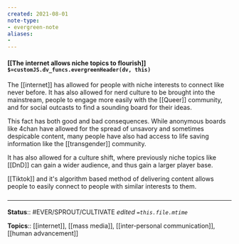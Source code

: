 ```yaml
---
created: 2021-08-01
note-type: 
- evergreen-note
aliases:
- 
---
```


#### [[The internet allows niche topics to flourish]] `$=customJS.dv_funcs.evergreenHeader(dv, this)`
The [[internet]] has allowed for people with niche interests to connect like never before. It has also allowed for nerd culture to be brought into the mainstream, people to engage more easily with the [[Queer]] community, and for social outcasts to find a sounding board for their ideas. 

This fact has both good and bad consequences. While anonymous boards like 4chan have allowed for the spread of unsavory and sometimes despicable content, many people have also had access to life saving information like the [[transgender]] community. 

It has also allowed for a culture shift, where previously niche topics like [[DnD]] can gain a wider audience, and thus gain a larger player base.

[[Tiktok]] and it's algorithm based method of delivering content allows people to easily connect to people with similar interests to them.

### <hr class="footnote"/>

**Status**:: #EVER/SPROUT/CULTIVATE 
*edited `=this.file.mtime`*

**Topics**:: [[internet]], [[mass media]], [[inter-personal communication]], [[human advancement]]
	
